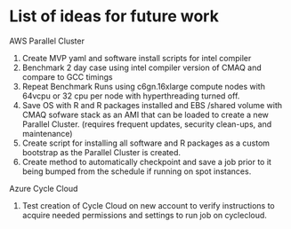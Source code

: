 # List of ideas for future work

AWS Parallel Cluster

1. Create MVP yaml and software install scripts for intel compiler
2. Benchmark 2 day case using intel compiler version of CMAQ and compare to GCC timings
3. Repeat Benchmark Runs using c6gn.16xlarge compute nodes with 64vcpu or 32 cpu per node with hyperthreading turned off.
4. Save OS with R and R packages installed and EBS /shared volume with CMAQ sofware stack as an AMI that can be loaded to create a new Parallel Cluster. (requires frequent updates, security clean-ups, and maintenance)
5. Create script for installing all software and R packages as a custom bootstrap as the Parallel Cluster is created. 
6. Create method to automatically checkpoint and save a job prior to it being bumped from the schedule if running on spot instances.


Azure Cycle Cloud

1. Test creation of Cycle Cloud on new account to verify instructions to acquire needed permissions and settings to run job on cyclecloud.

